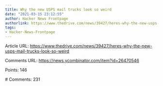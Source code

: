 ```yaml
---
title: Why the new USPS mail trucks look so weird
date: "2021-03-15 23:12:55"
author: Hacker News Frontpage
authorlink: https://www.thedrive.com/news/39427/heres-why-the-new-usps-mail-trucks-look-so-weird
tags:
- Hacker-News-Frontpage
---
```


<p>Article URL: <a href="https://www.thedrive.com/news/39427/heres-why-the-new-usps-mail-trucks-look-so-weird">https://www.thedrive.com/news/39427/heres-why-the-new-usps-mail-trucks-look-so-weird</a></p>
<p>Comments URL: <a href="https://news.ycombinator.com/item?id=26470546">https://news.ycombinator.com/item?id=26470546</a></p>
<p>Points: 146</p>
<p># Comments: 231</p>
